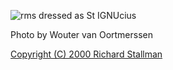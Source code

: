 ![rms dressed as St IGNUcius](https://stallman.org/saintignucius.jpg)

Photo by Wouter van Oortmerssen

[Copyright (C) 2000 Richard Stallman](https://stallman.org/saint.html)